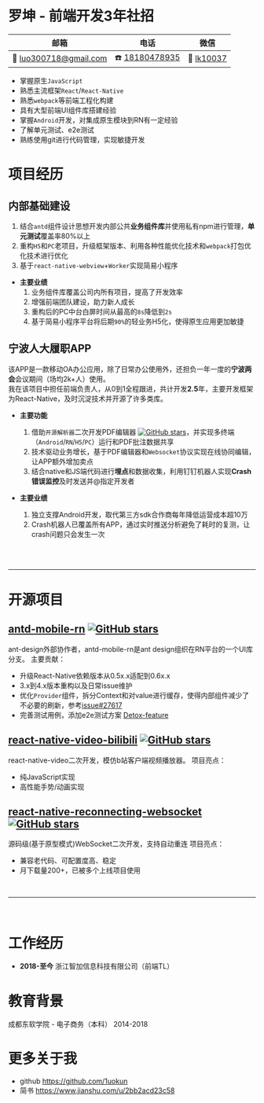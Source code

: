 # 罗坤 - 前端开发3年社招


|邮箱|电话|微信|
|----|----|----|
|📮 [luo300718@gmail.com](mailto:luo300718@gmail.com)|☎️ [18180478935](tel:18180478935)|💚 [lk10037](http://luokun.oss-cn-hangzhou.aliyuncs.com/resume/lk10037.jpg)|

 - 掌握原生`JavaScript`
 - 熟悉主流框架`React`/`React-Native`
 - 熟悉`webpack`等前端工程化构建
 - 具有大型前端UI组件库搭建经验
 - 掌握`Android`开发，对集成原生模块到RN有一定经验
 - 了解单元测试、e2e测试
 - 熟练使用git进行代码管理，实现敏捷开发

# 项目经历

## 内部基础建设

 1. 结合`antd`组件设计思想开发内部公共**业务组件库**并使用私有npm进行管理，**单元测试**覆盖率80%以上
 2. 重构`H5`和`PC`老项目，升级框架版本、利用各种性能优化技术和`webpack`打包优化技术进行优化
 3. 基于`react-native-webview`+`Worker`实现简易小程序

 - **主要业绩**<br/>
   1. 业务组件库覆盖公司内所有项目，提高了开发效率
   2. 增强前端团队建设，助力新人成长
   3. 重构后的PC中台白屏时间从最高的`8s`降低到`2s`
   4. 基于简易小程序平台将后期`90%`的轻业务H5化，使得原生应用更加敏捷

## 宁波人大履职APP
该APP是一款移动OA办公应用，除了日常办公使用外，还担负一年一度的**宁波两会**会议期间（场均2k+人）使用。<br/>
我在该项目中担任前端负责人，从0到1全程跟进，共计开发**2.5**年，主要开发框架为React-Native，及时沉淀技术并开源了许多类库。

 - **主要功能**<br/>
   1. 借助`开源解析器`二次开发PDF编辑器 [![GitHub stars](https://img.shields.io/badge/预览照-PDF阅读器-red)](http://luokun.oss-cn-hangzhou.aliyuncs.com/resume/pdf%E9%98%85%E8%AF%BB%E5%99%A8.jpg)，并实现多终端（`Android`/`RN`/`H5`/`PC`）运行和PDF批注数据共享
   2. 技术驱动业务增长，基于PDF编辑器和`Websocket`协议实现在线协同编辑，让APP额外增加卖点
   3. 结合native和JS端代码进行**埋点**和数据收集，利用钉钉机器人实现**Crash错误监控**及时发送并@指定开发者
   
 - **主要业绩**<br/>
   1. 独立支撑Android开发，取代第三方sdk合作商每年降低运营成本超10万
   2. Crash机器人已覆盖所有APP，通过实时推送分析避免了耗时的复测，让crash问题只会发生一次

<br/>
<br/>
<hr/>

# 开源项目
## [antd-mobile-rn](https://gitHub.com/ant-design/ant-design-mobile-rn) [![GitHub stars](https://img.shields.io/github/stars/ant-design/ant-design-mobile-rn.svg?style=social&label=Star&maxAge=2592000)](https://GitHub.com/ant-design/ant-design-mobile-rn)
ant-design外部协作者，antd-mobile-rn是ant design组织在RN平台的一个UI库分支。
主要贡献：
 - 升级React-Native依赖版本从0.5x.x适配到0.6x.x
 - 3.x到4.x版本重构以及日常issue维护
 - 优化`Provider`组件，拆分Context和对value进行缓存，使得内部组件减少了不必要的刷新，参考[issue#27617](https://github.com/ant-design/ant-design/issues/27617)
 - 完善测试用例，添加e2e测试方案 [Detox-feature](https://github.com/ant-design/ant-design-mobile-rn/pull/778#issuecomment-607599827)

## [react-native-video-bilibili](https://github.com/1uokun/react-native-video-bilibili) [![GitHub stars](https://img.shields.io/github/stars/1uokun/react-native-video-bilibili.svg?style=social&label=Star&maxAge=2592000)](https://GitHub.com/1uokun/react-native-video-bilibili)
react-native-video二次开发，模仿b站客户端视频播放器。
项目亮点：
 - 纯JavaScript实现
 - 高性能手势/动画实现

## [react-native-reconnecting-websocket](https://github.com/React-Sextant/react-native-reconnecting-websocket) [![GitHub stars](https://img.shields.io/github/stars/React-Sextant/react-native-reconnecting-websocket.svg?style=social&label=Star&maxAge=2592000)](https://GitHub.com/React-Sextant/react-native-reconnecting-websocket)
源码级(基于原型模式)WebSocket二次开发，支持自动重连
项目亮点：
 - 兼容老代码、可配置度高、稳定
 - 月下载量200+，已被多个上线项目使用

<br/>
<hr/>
<br/>

# 工作经历
 - **2018-至今** 浙江智加信息科技有限公司（前端TL）<br/>

# 教育背景
成都东软学院 - 电子商务（本科） 2014-2018

# 更多关于我
 - github https://github.com/1uokun
 - 简书 https://www.jianshu.com/u/2bb2acd23c58
